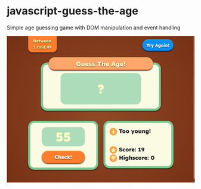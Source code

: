 # javascript-guess-the-age

Simple age guessing game with DOM manipulation and event handling

![Guess the Age Screenshot](javascript-guess-the-age.png)

